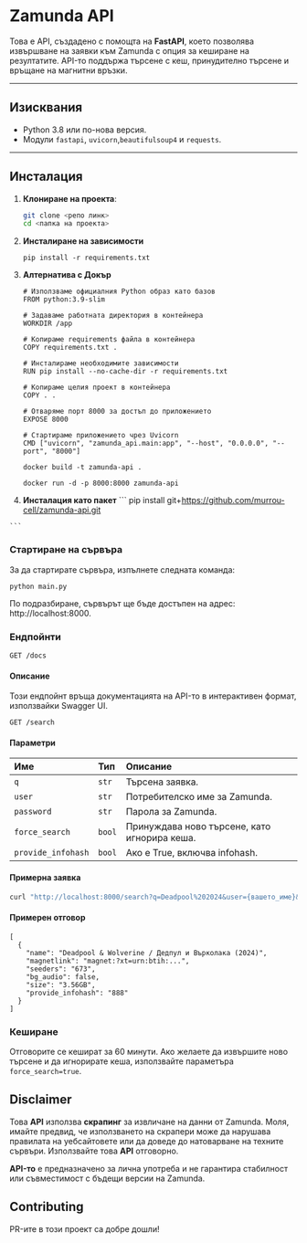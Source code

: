 # Zamunda API

Това е API, създадено с помощта на **FastAPI**, което позволява извършване на заявки към Zamunda с опция за кеширане на резултатите. API-то поддържа търсене с кеш, принудително търсене и връщане на магнитни връзки.

---

## Изисквания

- Python 3.8 или по-нова версия.
- Модули `fastapi`, `uvicorn`,`beautifulsoup4` и `requests`.

---

## Инсталация

1. **Клониране на проекта**:
   ```bash
   git clone <репо линк>
   cd <папка на проекта>
   ```
2. **Инсталиране на зависимости**
    ``` 
    pip install -r requirements.txt 
    ```
3. **Алтернатива с Докър**
    ```
    # Използваме официалния Python образ като базов
    FROM python:3.9-slim

    # Задаваме работната директория в контейнера
    WORKDIR /app

    # Копираме requirements файла в контейнера
    COPY requirements.txt .

    # Инсталираме необходимите зависимости
    RUN pip install --no-cache-dir -r requirements.txt

    # Копираме целия проект в контейнера
    COPY . .

    # Отваряме порт 8000 за достъп до приложението
    EXPOSE 8000

    # Стартираме приложението чрез Uvicorn
    CMD ["uvicorn", "zamunda_api.main:app", "--host", "0.0.0.0", "--port", "8000"]

    ```
    ```
    docker build -t zamunda-api .
    ```
    ```
    docker run -d -p 8000:8000 zamunda-api
    ```
  4. **Инсталация като пакет**
    ```
    pip install git+https://github.com/murrou-cell/zamunda-api.git

    ```
### Стартиране на сървъра
За да стартирате сървъра, изпълнете следната команда:
```
python main.py
```
По подразбиране, сървърът ще бъде достъпен на адрес: http://localhost:8000.

### Ендпойнти
```GET /docs```
#### Описание
Този ендпойнт връща документацията на API-то в интерактивен формат, използвайки Swagger UI.

```GET /search```
#### Параметри

| Име           | Тип     | Описание                                              |
| :------------ | :------ | :---------------------------------------------------- |
| `q`           | `str`   | Търсена заявка.                                       |
| `user`        | `str`   | Потребителско име за Zamunda.                         |
| `password`    | `str`   | Парола за Zamunda.                                    |
| `force_search`| `bool`  | Принуждава ново търсене, като игнорира кеша.          |
| `provide_infohash`| `bool`| Ако е True, включва infohash.     |

#### Примерна заявка
```bash
curl "http://localhost:8000/search?q=Deadpool%202024&user={вашето_име}&password={вашата_парола}&force_search=true&provide_infohash=true"
```

#### Примерен отговор
```
[
  {
    "name": "Deadpool & Wolverine / Дедпул и Върколака (2024)",
    "magnetlink": "magnet:?xt=urn:btih:...",
    "seeders": "673",
    "bg_audio": false,
    "size": "3.56GB",
    "provide_infohash": "888"
  }
]
```

### Кеширане
Отговорите се кешират за 60 минути. Ако желаете да извършите ново търсене и да игнорирате кеша, използвайте параметъра `force_search=true`.

## Disclaimer

Това **API** използва **скрапинг** за извличане на данни от Zamunda. Моля, имайте предвид, че използването на скрапери може да нарушава правилата на уебсайтовете или да доведе до натоварване на техните сървъри. Използвайте това **API** отговорно.

**API-то** е предназначено за лична употреба и не гарантира стабилност или съвместимост с бъдещи версии на Zamunda.

## Contributing
PR-ите в този проект са добре дошли!